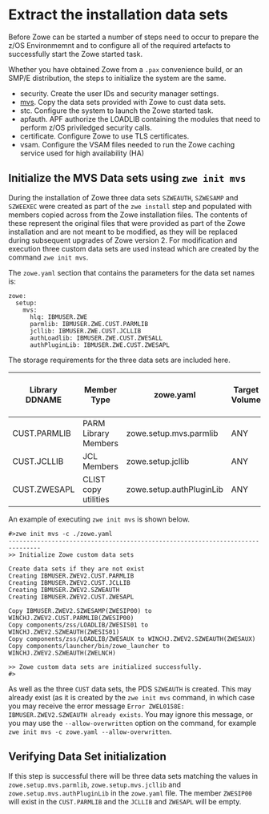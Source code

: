 # Extract the installation data sets

Before Zowe can be started a number of steps need to occur to prepare the z/OS Environmemnt and to configure all of the required artefacts to successfully start the Zowe started task.

Whether you have obtained Zowe from a `.pax` convenience build, or an SMP/E distribution, the steps to initialize the system are the same.

- security.   Create the user IDs and security manager settings.  
- [mvs](#initialize-the-mvs-data-sets-using-zwe-init-mvs).  Copy the data sets provided with Zowe to cust data sets.
- stc. Configure the system to launch the Zowe started task.
- apfauth.  APF authorize the LOADLIB containing the modules that need to perform z/OS priviledged security calls.  
- certificate.  Configure Zowe to use TLS certificates.
- vsam.  Configure the VSAM files needed to run the Zowe caching service used for high availability (HA)

## Initialize the MVS Data sets using `zwe init mvs`

During the installation of Zowe three data sets `SZWEAUTH`, `SZWESAMP` and `SZWEEXEC` were created as part of the `zwe install` step and populated with members copied across from the Zowe installation files.  The contents of these represent the original files that were provided as part of the Zowe installation and are not meant to be modified, as they will be replaced during subsequent upgrades of Zowe version 2.  For modification and execution three custom data sets are used instead which are created by the command `zwe init mvs`.

The `zowe.yaml` section that contains the parameters for the data set names is:

```
zowe:
  setup:
    mvs:
      hlq: IBMUSER.ZWE
      parmlib: IBMUSER.ZWE.CUST.PARMLIB
      jcllib: IBMUSER.ZWE.CUST.JCLLIB
      authLoadlib: IBMUSER.ZWE.CUST.ZWESALL
      authPluginLib: IBMUSER.ZWE.CUST.ZWESAPL
```

The storage requirements for the three data sets are included here.

Library DDNAME | Member Type | zowe.yaml | Target Volume | Type | Org | RECFM | LRECL | No. of 3390 Trks | No. of DIR Blks
---|---|---|---|---|---|---|---|---|--
CUST.PARMLIB | PARM Library Members | zowe.setup.mvs.parmlib | ANY | U | PDSE | FB | 80 | 15 | 5
CUST.JCLLIB | JCL Members | zowe.setup.jcllib | ANY | U | PDSE | FB | 80 | 15 | 5
CUST.ZWESAPL | CLIST copy utilities | zowe.setup.authPluginLib | ANY | U | PDSE | U | 0 | 15 | N/A

An example of executing `zwe init mvs` is shown below.  

```
#>zwe init mvs -c ./zowe.yaml
-------------------------------------------------------------------------------
>> Initialize Zowe custom data sets

Create data sets if they are not exist
Creating IBMUSER.ZWEV2.CUST.PARMLIB
Creating IBMUSER.ZWEV2.CUST.JCLLIB
Creating IBMUSER.ZWEV2.SZWEAUTH
Creating IBMUSER.ZWEV2.CUST.ZWESAPL

Copy IBMUSER.ZWEV2.SZWESAMP(ZWESIP00) to WINCHJ.ZWEV2.CUST.PARMLIB(ZWESIP00)
Copy components/zss/LOADLIB/ZWESIS01 to WINCHJ.ZWEV2.SZWEAUTH(ZWESIS01)
Copy components/zss/LOADLIB/ZWESAUX to WINCHJ.ZWEV2.SZWEAUTH(ZWESAUX)
Copy components/launcher/bin/zowe_launcher to WINCHJ.ZWEV2.SZWEAUTH(ZWELNCH)

>> Zowe custom data sets are initialized successfully.
#>
```

As well as the three `CUST` data sets, the PDS `SZWEAUTH` is created.  This may already exist (as it is created by the `zwe init mvs` command, in which case you may receive the error message `Error ZWEL0158E: IBMUSER.ZWEV2.SZWEAUTH already exists`.  You may ignore this message, or you may use the `--allow-overwritten` option on the command, for example `zwe init mvs -c zowe.yaml --allow-overwritten`.

## Verifying Data Set initialization

If this step is successful there will be three data sets matching the values in `zowe.setup.mvs.parmlib`, `zowe.setup.mvs.jcllib` and `zowe.setup.mvs.authPluginLib` in the `zowe.yaml` file.  The member `ZWESIP00` will exist in the `CUST.PARMLIB` and the `JCLLIB` and `ZWESAPL` will be empty.  